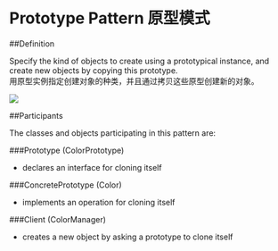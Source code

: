 # Prototype Pattern 原型模式
##Definition

Specify the kind of objects to create using a prototypical instance, and create new objects by copying this prototype.
<br>用原型实例指定创建对象的种类，并且通过拷贝这些原型创建新的对象。

![](https://github.com/QianMo/Unity-Design-Pattern/blob/master/UML_Picture/prototype.gif)


##Participants

The classes and objects participating in this pattern are:

###Prototype  (ColorPrototype)
* declares an interface for cloning itself

###ConcretePrototype  (Color)
* implements an operation for cloning itself

###Client  (ColorManager)
* creates a new object by asking a prototype to clone itself

